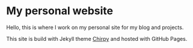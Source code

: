 # My personal website

Hello, this is where I work on my personal site for my blog and projects.

This site is build with Jekyll theme [Chirpy](https://chirpy.cotes.page/) and hosted with GitHub Pages.

